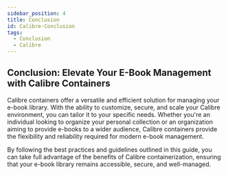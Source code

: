 ```yaml
---
sidebar_position: 4
title: Conclusion
id: Calibre-Conclusion
tags:
  - Conclusion
  - Calibre
---
```


Conclusion: Elevate Your E-Book Management with Calibre Containers
------------------------------------------------------------------

Calibre containers offer a versatile and efficient solution for managing your e-book library. With the ability to customize, secure, and scale your Calibre environment, you can tailor it to your specific needs. Whether you're an individual looking to organize your personal collection or an organization aiming to provide e-books to a wider audience, Calibre containers provide the flexibility and reliability required for modern e-book management.

By following the best practices and guidelines outlined in this guide, you can take full advantage of the benefits of Calibre containerization, ensuring that your e-book library remains accessible, secure, and well-managed.